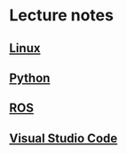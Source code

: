 # Lecture notes

## [Linux](unix/Home.md)

## [Python](python/Home.md)

## [ROS](ros/Home.md)

## [Visual Studio Code](./vscode/visual_studio_code.md)
